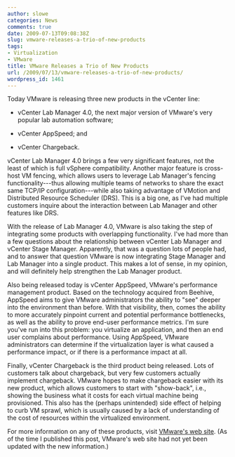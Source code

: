 ```yaml
---
author: slowe
categories: News
comments: true
date: 2009-07-13T09:08:38Z
slug: vmware-releases-a-trio-of-new-products
tags:
- Virtualization
- VMware
title: VMware Releases a Trio of New Products
url: /2009/07/13/vmware-releases-a-trio-of-new-products/
wordpress_id: 1461
---
```


Today VMware is releasing three new products in the vCenter line:

* vCenter Lab Manager 4.0, the next major version of VMware's very popular lab automation software;

* vCenter AppSpeed; and

* vCenter Chargeback.

vCenter Lab Manager 4.0 brings a few very significant features, not the least of which is full vSphere compatibility. Another major feature is cross-host VM fencing, which allows users to leverage Lab Manager's fencing functionality---thus allowing multiple teams of networks to share the exact same TCP/IP configuration---while also taking advantage of VMotion and Distributed Resource Scheduler (DRS). This is a big one, as I've had multiple customers inquire about the interaction between Lab Manager and other features like DRS.

With the release of Lab Manager 4.0, VMware is also taking the step of integrating some products with overlapping functionality. I've had more than a few questions about the relationship between vCenter Lab Manager and vCenter Stage Manager. Apparently, that was a question lots of people had, and to answer that question VMware is now integrating Stage Manager and Lab Manager into a single product. This makes a lot of sense, in my opinion, and will definitely help strengthen the Lab Manager product.

Also being released today is vCenter AppSpeed, VMware's performance management product. Based on the technology acquired from Beehive, AppSpeed aims to give VMware administrators the ability to "see" deeper into the environment than before. With that visibility, then, comes the ability to more accurately pinpoint current and potential performance bottlenecks, as well as the ability to prove end-user performance metrics. I'm sure you've run into this problem: you virtualize an application, and then an end user complains about performance. Using AppSpeed, VMware administrators can determine if the virtualization layer is what caused a performance impact, or if there is a performance impact at all.

Finally, vCenter Chargeback is the third product being released. Lots of customers talk about chargeback, but very few customers actually implement chargeback. VMware hopes to make chargeback easier with its new product, which allows customers to start with "show-back", i.e., showing the business what it costs for each virtual machine being provisioned. This also has the (perhaps unintended) side effect of helping to curb VM sprawl, which is usually caused by a lack of understanding of the cost of resources within the virtualized environment.

For more information on any of these products, visit [VMware's web site](http://www.vmware.com). (As of the time I published this post, VMware's web site had not yet been updated with the new information.)
